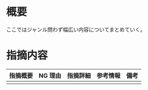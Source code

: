 # 概要

ここではジャンル問わず幅広い内容についてまとめていく。

# 指摘内容

| 指摘概要 | NG 理由 | 指摘詳細 | 参考情報 | 備考 |
| -------- | ------- | -------- | -------- | ---- |
|          |         |          |          |      |

